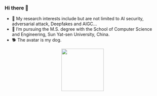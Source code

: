 ### Hi there 👋

- 🔭 My research interests include but are not limited to AI security, adversarial attack, Deepfakes and AIGC...
- 🌱 I’m pursuing the M.S. degree with the School of Computer Science and Engineering, Sun Yat-sen University, China.
- 🐕 The avatar is my dog.

<div align="center"> <img height="137px" src="h![Anurag's GitHub stats](https://github-readme-stats.vercel.app/api?username=ZOMIN28&hide_title=true&show_icons=true&theme=dark)" /> </div>
